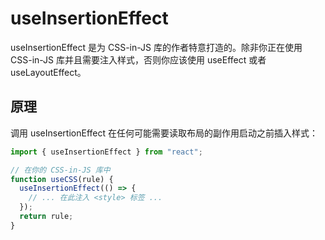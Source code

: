# useInsertionEffect

useInsertionEffect 是为 CSS-in-JS 库的作者特意打造的。除非你正在使用 CSS-in-JS 库并且需要注入样式，否则你应该使用 useEffect 或者 useLayoutEffect。

## 原理

调用 useInsertionEffect 在任何可能需要读取布局的副作用启动之前插入样式：

```jsx
import { useInsertionEffect } from "react";

// 在你的 CSS-in-JS 库中
function useCSS(rule) {
  useInsertionEffect(() => {
    // ... 在此注入 <style> 标签 ...
  });
  return rule;
}
```
